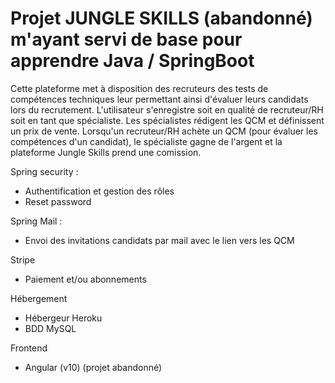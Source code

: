 # Projet JUNGLE SKILLS (abandonné) m'ayant servi de base pour apprendre Java / SpringBoot

Cette plateforme met à disposition des recruteurs des tests de compétences techniques leur permettant ainsi d'évaluer leurs candidats lors du recrutement.
L'utilisateur s'enregistre soit en qualité de recruteur/RH soit en tant que spécialiste.
Les spécialistes rédigent les QCM et définissent un prix de vente.
Lorsqu'un recruteur/RH achète un QCM (pour évaluer les compétences d'un candidat), le spécialiste gagne de l'argent et la plateforme Jungle Skills prend une comission.


Spring security :
- Authentification et gestion des rôles
- Reset password

Spring Mail : 
- Envoi des invitations candidats par mail avec le lien vers les QCM

Stripe
- Paiement et/ou abonnements

Hébergement
- Hébergeur Heroku
- BDD MySQL

Frontend
- Angular (v10) (projet abandonné)

